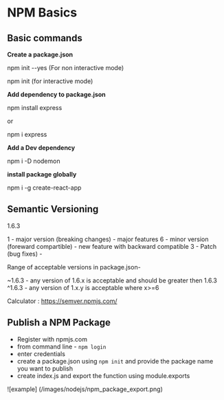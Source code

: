# NPM Basics

## Basic commands

**Create a package.json**

npm init --yes  (For non interactive mode)

npm init (for interactive mode)

**Add dependency to package.json**

npm install express

or

npm i express

**Add a Dev dependency**

npm i -D nodemon

**install package globally**

npm i -g create-react-app


## Semantic Versioning

1.6.3

1 - major version (breaking changes) - major features
6 - minor version (foreward compartible) - new feature with backward compatible
3 - Patch (bug fixes) -

Range of acceptable versions in package.json-

~1.6.3 - any version of 1.6.x is acceptable and should be greater then 1.6.3
^1.6.3 - any version of 1.x.y is acceptable where x>=6 

Calculator : https://semver.npmjs.com/

## Publish a NPM Package

* Register with npmjs.com
* from command line - `npm login`
* enter credentials
* create a package.json using `npm init` and provide the package name you want to publish
* create index.js and export the function using module.exports

![example]
(/images/nodejs/npm_package_export.png)